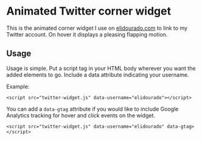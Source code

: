 # Animated Twitter corner widget

This is the animated corner widget I use on [elidourado.com](https://elidourado.com) to link to my Twitter account. On hover it displays a pleasing flapping motion.

## Usage

Usage is simple. Put a script tag in your HTML body wherever you want the added elements to go. Include a data attribute indicating your username.

Example:

`<script src="twitter-widget.js" data-username="elidourado"></script>`

You can add a `data-gtag` attribute if you would like to include Google Analytics tracking for hover and click events on the widget.

`<script src="twitter-widget.js" data-username="elidourado" data-gtag></script>`